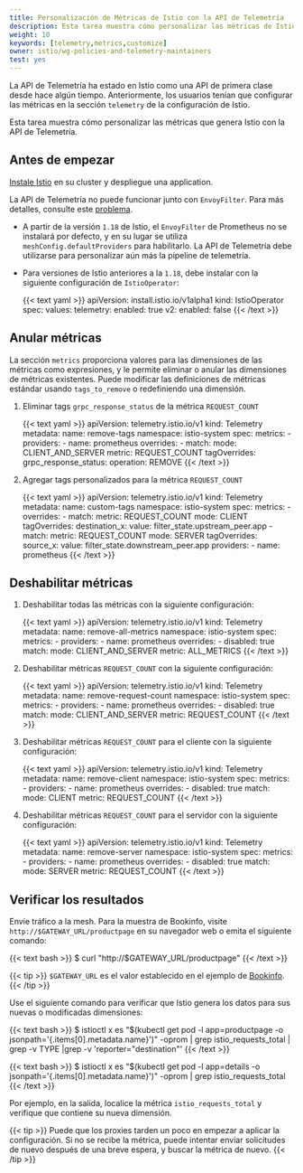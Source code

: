 ```yaml
---
title: Personalización de Métricas de Istio con la API de Telemetría
description: Esta tarea muestra cómo personalizar las métricas de Istio con la API de Telemetría.
weight: 10
keywords: [telemetry,metrics,customize]
owner: istio/wg-policies-and-telemetry-maintainers
test: yes
---
```


La API de Telemetría ha estado en Istio como una API de primera clase desde hace algún tiempo.
Anteriormente, los usuarios tenían que configurar las métricas en la sección `telemetry` de la configuración de Istio.

Esta tarea muestra cómo personalizar las métricas que genera Istio con la API de Telemetría.

## Antes de empezar

[Instale Istio](/es/docs/setup/) en su cluster y despliegue una application.

La API de Telemetría no puede funcionar junto con `EnvoyFilter`. Para más detalles, consulte este [problema](https://github.com/istio/istio/issues/39772).

* A partir de la versión `1.18` de Istio, el `EnvoyFilter` de Prometheus no se
  instalará por defecto, y en su lugar se utiliza `meshConfig.defaultProviders` para
  habilitarlo. La API de Telemetría debe utilizarse para personalizar aún más la
  pipeline de telemetría.

* Para versiones de Istio anteriores a la `1.18`, debe instalar con la siguiente configuración de `IstioOperator`:

    {{< text yaml >}}
    apiVersion: install.istio.io/v1alpha1
    kind: IstioOperator
    spec:
      values:
        telemetry:
          enabled: true
          v2:
            enabled: false
    {{< /text >}}

## Anular métricas

La sección `metrics` proporciona valores para las dimensiones de las métricas como expresiones,
y le permite eliminar o anular las dimensiones de métricas existentes.
Puede modificar las definiciones de métricas estándar usando `tags_to_remove` o redefiniendo una dimensión.

1. Eliminar tags `grpc_response_status` de la métrica `REQUEST_COUNT`

    {{< text yaml >}}
    apiVersion: telemetry.istio.io/v1
    kind: Telemetry
    metadata:
      name: remove-tags
      namespace: istio-system
    spec:
      metrics:
        - providers:
            - name: prometheus
          overrides:
            - match:
                mode: CLIENT_AND_SERVER
                metric: REQUEST_COUNT
              tagOverrides:
                grpc_response_status:
                  operation: REMOVE
    {{< /text >}}

1. Agregar tags personalizados para la métrica `REQUEST_COUNT`

    {{< text yaml >}}
    apiVersion: telemetry.istio.io/v1
    kind: Telemetry
    metadata:
      name: custom-tags
      namespace: istio-system
    spec:
      metrics:
        - overrides:
            - match:
                metric: REQUEST_COUNT
                mode: CLIENT
              tagOverrides:
                destination_x:
                  value: filter_state.upstream_peer.app
            - match:
                metric: REQUEST_COUNT
                mode: SERVER
              tagOverrides:
                source_x:
                  value: filter_state.downstream_peer.app
          providers:
            - name: prometheus
    {{< /text >}}

## Deshabilitar métricas

1. Deshabilitar todas las métricas con la siguiente configuración:

    {{< text yaml >}}
    apiVersion: telemetry.istio.io/v1
    kind: Telemetry
    metadata:
      name: remove-all-metrics
      namespace: istio-system
    spec:
      metrics:
        - providers:
            - name: prometheus
          overrides:
            - disabled: true
              match:
                mode: CLIENT_AND_SERVER
                metric: ALL_METRICS
    {{< /text >}}

1. Deshabilitar métricas `REQUEST_COUNT` con la siguiente configuración:

    {{< text yaml >}}
    apiVersion: telemetry.istio.io/v1
    kind: Telemetry
    metadata:
      name: remove-request-count
      namespace: istio-system
    spec:
      metrics:
        - providers:
            - name: prometheus
          overrides:
            - disabled: true
              match:
                mode: CLIENT_AND_SERVER
                metric: REQUEST_COUNT
    {{< /text >}}

1. Deshabilitar métricas `REQUEST_COUNT` para el cliente con la siguiente configuración:

    {{< text yaml >}}
    apiVersion: telemetry.istio.io/v1
    kind: Telemetry
    metadata:
      name: remove-client
      namespace: istio-system
    spec:
      metrics:
        - providers:
            - name: prometheus
          overrides:
            - disabled: true
              match:
                mode: CLIENT
                metric: REQUEST_COUNT
    {{< /text >}}

1. Deshabilitar métricas `REQUEST_COUNT` para el servidor con la siguiente configuración:

    {{< text yaml >}}
    apiVersion: telemetry.istio.io/v1
    kind: Telemetry
    metadata:
      name: remove-server
      namespace: istio-system
    spec:
      metrics:
        - providers:
            - name: prometheus
          overrides:
            - disabled: true
              match:
                mode: SERVER
                metric: REQUEST_COUNT
    {{< /text >}}

## Verificar los resultados

Envíe tráfico a la mesh. Para la muestra de Bookinfo, visite `http://$GATEWAY_URL/productpage` en su navegador web
o emita el siguiente comando:

{{< text bash >}}
$ curl "http://$GATEWAY_URL/productpage"
{{< /text >}}

{{< tip >}}
`$GATEWAY_URL` es el valor establecido en el ejemplo de [Bookinfo](/es/docs/examples/bookinfo/).
{{< /tip >}}

Use el siguiente comando para verificar que Istio genera los datos para sus nuevas
o modificadas dimensiones:

{{< text bash >}}
$ istioctl x es "$(kubectl get pod -l app=productpage -o jsonpath='{.items[0].metadata.name}')" -oprom | grep istio_requests_total | grep -v TYPE |grep -v 'reporter="destination"'
{{< /text >}}

{{< text bash >}}
$ istioctl x es "$(kubectl get pod -l app=details -o jsonpath='{.items[0].metadata.name}')" -oprom | grep istio_requests_total
{{< /text >}}

Por ejemplo, en la salida, localice la métrica `istio_requests_total` y
verifique que contiene su nueva dimensión.

{{< tip >}}
Puede que los proxies tarden un poco en empezar a aplicar la configuración. Si no se recibe la métrica,
puede intentar enviar solicitudes de nuevo después de una breve espera, y buscar la métrica de nuevo.
{{< /tip >}}
